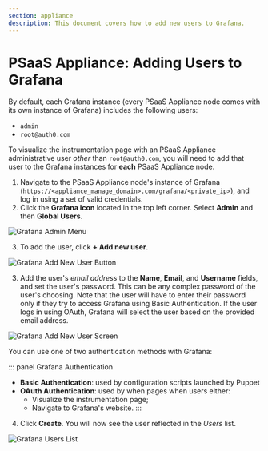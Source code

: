 ```yaml
---
section: appliance
description: This document covers how to add new users to Grafana.
---
```


# PSaaS Appliance: Adding Users to Grafana


By default, each Grafana instance (every PSaaS Appliance node comes with its own instance of Grafana) includes the following users:

* `admin`
* `root@auth0.com`

To visualize the instrumentation page with an PSaaS Appliance administrative user *other* than `root@auth0.com`, you will need to add that user to the Grafana instances for **each** PSaaS Appliance node.

1. Navigate to the PSaaS Appliance node's instance of Grafana (`https://<appliance_manage_domain>.com/grafana/<private_ip>`), and log in using a set of valid credentials.
2. Click the **Grafana icon** located in the top left corner. Select **Admin** and then **Global Users**.

  ![Grafana Admin Menu](/media/articles/appliance/instrumentation/grafana-users-1.png)

3. To add the user, click **+ Add new user**.

  ![Grafana Add New User Button](/media/articles/appliance/instrumentation/grafana-users-2.png)

3. Add the user's *email address* to the **Name**, **Email**, and **Username** fields, and set the user's password. This can be any complex password of the user's choosing. Note that the user will have to enter their password only if they try to access Grafana using Basic Authentication. If the user logs in using OAuth, Grafana will select the user based on the provided email address.

  ![Grafana Add New User Screen](/media/articles/appliance/instrumentation/grafana-users-3.png)

  You can use one of two authentication methods with Grafana:

  ::: panel Grafana Authentication
  * **Basic Authentication**: used by configuration scripts launched by Puppet
  * **OAuth Authentication**: used by when pages when users either:
    * Visualize the instrumentation page;
    * Navigate to Grafana's website.
  :::

4. Click **Create**. You will now see the user reflected in the *Users* list.

  ![Grafana Users List](/media/articles/appliance/instrumentation/grafana-users-4.png)
